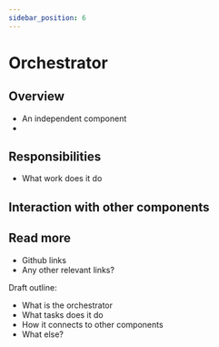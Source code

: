 ```yaml
---
sidebar_position: 6
---
```


# Orchestrator

## Overview

- An independent component
- 

## Responsibilities

- What work does it do

## Interaction with other components

## Read more

- Github links
- Any other relevant links?



Draft outline:
- What is the orchestrator
- What tasks does it do
- How it connects to other components
- What else?
